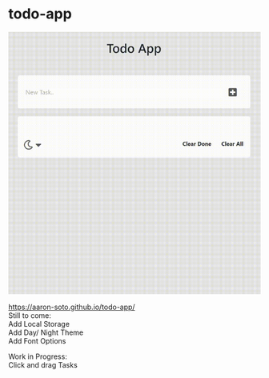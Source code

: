 # todo-app
![](2d73d3bd1e73878b4df7c0b69c58840d.gif)

https://aaron-soto.github.io/todo-app/  
 Still to come:  
  Add Local Storage  
  Add Day/ Night Theme  
  Add Font Options  
    
 Work in Progress:  
  Click and drag Tasks  
